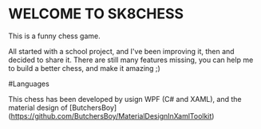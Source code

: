 # WELCOME TO SK8CHESS
This is a funny chess game.

All started with a school project, and I've been improving it, then and decided to share it. There are still many features missing, you can help me to build a better chess, and make it amazing ;)

#Languages

This chess has been developed by usign WPF (C# and XAML), and the material design of [ButchersBoy]
(https://github.com/ButchersBoy/MaterialDesignInXamlToolkit)


